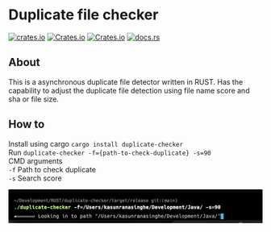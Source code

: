 # Duplicate file checker 

[![crates.io](https://img.shields.io/crates/v/duplicate-checker.svg)](https://crates.io/crates/duplicate-checker)
[![Crates.io](https://img.shields.io/crates/l/duplicate-checker)](https://crates.io/crates/duplicate-checker)
[![Crates.io](https://img.shields.io/crates/d/duplicate-checker)](https://crates.io/crates/duplicate-checker)
[![docs.rs](https://img.shields.io/docsrs/duplicate-checker/1.0.2)](https://crates.io/crates/duplicate-checker)

## About
This is a asynchronous duplicate file detector written in RUST. Has the capability to adjust the duplicate file detection using file name score and sha or file size.

## How to
Install using cargo `cargo install duplicate-checker`  
Run `duplicate-checker -f={path-to-check-duplicate} -s=90`  
CMD arguments  
`-f` Path to check duplicate  
`-s` Search score

![How to](how-to.png)
